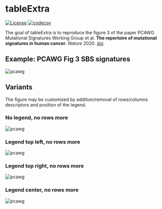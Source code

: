 # tableExtra
[![License](https://img.shields.io/badge/License-Apache%202.0-blue.svg)](https://opensource.org/licenses/Apache-2.0)
[![codecov](https://codecov.io/gh/ypradat/tableExtra/branch/master/graph/badge.svg?token=5MVDZ2NHEI)](https://app.codecov.io/gh/ypradat/tableExtra)

The goal of tableExtra is to reproduce the figure 3 of the paper PCAWG Mutational Signatures Working Group et al. **The
repertoire of mutational signatures in human cancer**. *Nature* 2020.
[doi](https://www.nature.com/articles/s41586-020-1943-3).

## Example: PCAWG Fig 3 SBS signatures

![pcawg](assets/table_extra_grob_pcawg.png)

## Variants

The figure may be customized by addition/removal of rows/columns descriptors and position of the legend.

### No legend, no rows more

![pcawg](assets/table_extra_grob_pcawg_no_rows_more_no_legend.png)

### Legend top left, no rows more

![pcawg](assets/table_extra_grob_pcawg_no_rows_more_legend_top_left.png)

### Legend top right, no rows more

![pcawg](assets/table_extra_grob_pcawg_no_rows_more_legend_top_right.png)

### Legend center, no rows more

![pcawg](assets/table_extra_grob_pcawg_no_rows_more_legend_center.png)
